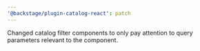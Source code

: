 ```yaml
---
'@backstage/plugin-catalog-react': patch
---
```


Changed catalog filter components to only pay attention to query parameters relevant to the component.

